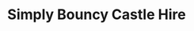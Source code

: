 ---
title: "Simply Bouncy Castle Hire"
url: /gravesend/simply-bouncy-castle-hire/
shop: Partyzubehör
---